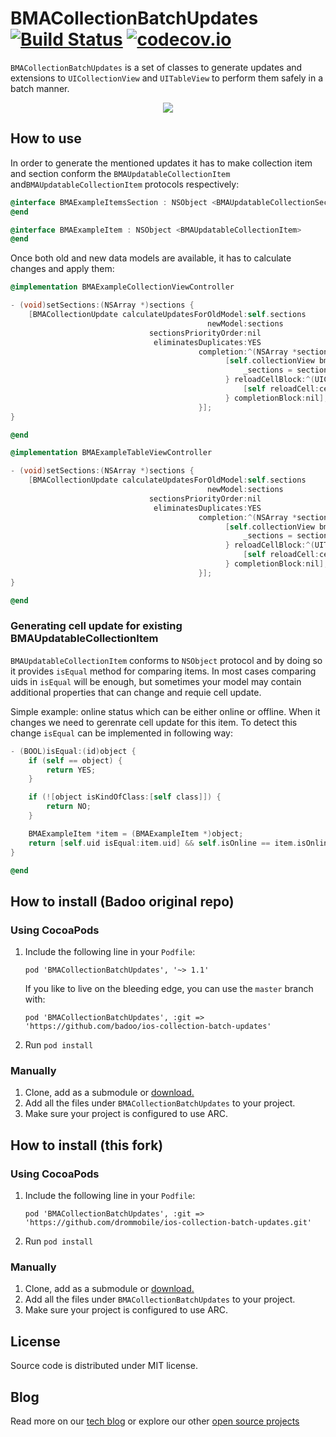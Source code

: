 # BMACollectionBatchUpdates [![Build Status](https://api.travis-ci.org/drommobile/ios-collection-batch-updates.svg)](https://travis-ci.org/drommobile/ios-collection-batch-updates)  [![codecov.io](https://codecov.io/github/drommobile/ios-collection-batch-updates/coverage.svg?branch=master)](https://codecov.io/github/drommobile/ios-collection-batch-updates?branch=master)
`BMACollectionBatchUpdates` is a set of classes to generate updates and extensions to `UICollectionView` and `UITableView` to perform them safely in a batch manner.

<div align="center">
<img src="./demoimages/demo.gif" />
</div>

## How to use

In order to generate the mentioned updates it has to make collection item and section conform the `BMAUpdatableCollectionItem` and`BMAUpdatableCollectionItem` protocols respectively:

```objectivec
@interface BMAExampleItemsSection : NSObject <BMAUpdatableCollectionSection>
@end

@interface BMAExampleItem : NSObject <BMAUpdatableCollectionItem>
@end
```

Once both old and new data models are available, it has to calculate changes and apply them:

```objectivec
@implementation BMAExampleCollectionViewController

- (void)setSections:(NSArray *)sections {
	[BMACollectionUpdate calculateUpdatesForOldModel:self.sections
                                            newModel:sections
                               sectionsPriorityOrder:nil
                                eliminatesDuplicates:YES
                                          completion:^(NSArray *sections, NSArray *updates) {
                                          		[self.collectionView bma_performBatchUpdates:updates applyChangesToModelBlock:^{
											        _sections = sections;
											    } reloadCellBlock:^(UICollectionViewCell *cell, NSIndexPath *indexPath) {
											        [self reloadCell:cell atIndexPath:indexPath];
											    } completionBlock:nil];
                                          }];
}

@end
```

```objectivec
@implementation BMAExampleTableViewController

- (void)setSections:(NSArray *)sections {
	[BMACollectionUpdate calculateUpdatesForOldModel:self.sections
                                            newModel:sections
                               sectionsPriorityOrder:nil
                                eliminatesDuplicates:YES
                                          completion:^(NSArray *sections, NSArray *updates) {
                                          		[self.collectionView bma_performBatchUpdates:updates applyChangesToModelBlock:^{
											        _sections = sections;
											    } reloadCellBlock:^(UITableViewCell *cell, NSIndexPath *indexPath) {
											        [self reloadCell:cell atIndexPath:indexPath];
											    } completionBlock:nil];
                                          }];
}

@end
```

### Generating cell update for existing BMAUpdatableCollectionItem

`BMAUpdatableCollectionItem` conforms to `NSObject` protocol and by doing so it provides `isEqual` method for comparing items. In most cases comparing uids in `isEqual` will be enough, but sometimes your model may contain additional properties that can change and requie cell update.

Simple example: online status which can be either online or offline. When it changes we need to gerenrate cell update for this item. To detect this change `isEqual` can be implemented in following way:

```objectivec
- (BOOL)isEqual:(id)object {
    if (self == object) {
        return YES;
    }

    if (![object isKindOfClass:[self class]]) {
        return NO;
    }

    BMAExampleItem *item = (BMAExampleItem *)object;
    return [self.uid isEqual:item.uid] && self.isOnline == item.isOnline;
}

@end
```

## How to install (Badoo original repo)

### Using CocoaPods


1. Include the following line in your `Podfile`:

    ```
    pod 'BMACollectionBatchUpdates', '~> 1.1'
    ```

	If you like to live on the bleeding edge, you can use the `master` branch with:

    ```
    pod 'BMACollectionBatchUpdates', :git => 'https://github.com/badoo/ios-collection-batch-updates'
    ```

2. Run `pod install`

### Manually

1. Clone, add as a submodule or [download.](https://github.com/badoo/ios-collection-batch-updates/archive/master.zip)
2. Add all the files under `BMACollectionBatchUpdates` to your project.
3. Make sure your project is configured to use ARC.

## How to install (this fork)

### Using CocoaPods


1. Include the following line in your `Podfile`:

    ```
    pod 'BMACollectionBatchUpdates', :git => 'https://github.com/drommobile/ios-collection-batch-updates.git'
    ```

2. Run `pod install`

### Manually

1. Clone, add as a submodule or [download.](https://github.com/drommobile/ios-collection-batch-updates/archive/master.zip)
2. Add all the files under `BMACollectionBatchUpdates` to your project.
3. Make sure your project is configured to use ARC.

## License

Source code is distributed under MIT license.

## Blog
Read more on our [tech blog](http://techblog.badoo.com/) or explore our other [open source projects](https://github.com/badoo)
